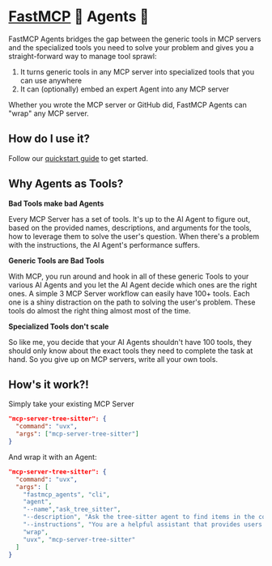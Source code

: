 # [FastMCP](https://github.com/jlowin/fastmcp) 🚀 Agents 🤖

FastMCP Agents bridges the gap between the generic tools in MCP servers and the specialized tools you need to solve your problem and gives you a straight-forward way to manage tool sprawl:
1. It turns generic tools in any MCP server into specialized tools that you can use anywhere
2. It can (optionally) embed an expert Agent into any MCP server

Whether you wrote the MCP server or GitHub did, FastMCP Agents can "wrap" any MCP server.

## How do I use it?

Follow our [quickstart guide](./docs/quickstart.md) to get started.

## Why Agents as Tools?

**Bad Tools make bad Agents**

Every MCP Server has a set of tools. It's up to the AI Agent to figure out, based on the provided names, descriptions, and arguments for the tools, how to leverage them to solve the user's question. When there's a problem with the instructions, the AI Agent's performance suffers.

**Generic Tools are Bad Tools**

With MCP, you run around and hook in all of these generic Tools to your various AI Agents and you let the AI Agent decide which ones are the right ones. A simple 3 MCP Server workflow can easily have 100+ tools. Each one is a shiny distraction on the path to solving the user's problem. These tools do almost the right thing almost most of the time.

**Specialized Tools don't scale**

So like me, you decide that your AI Agents shouldn't have 100 tools, they should only know about the exact tools they need to complete the task at hand. So you give up on MCP servers, write all your own tools.

## How's it work?!

Simply take your existing MCP Server 
```json
"mcp-server-tree-sitter": {
  "command": "uvx",
  "args": ["mcp-server-tree-sitter"]
}
```

And wrap it with an Agent:

```json
"mcp-server-tree-sitter": {
  "command": "uvx",
  "args": [
    "fastmcp_agents", "cli",
    "agent",
    "--name","ask_tree_sitter",
    "--description", "Ask the tree-sitter agent to find items in the codebase.",
    "--instructions", "You are a helpful assistant that provides users a simple way to find items in their codebase.",
    "wrap", 
    "uvx", "mcp-server-tree-sitter"
  ]
}
```